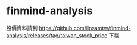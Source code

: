 # finmind-analysis

股價資料請到 https://github.com/linsamtw/finmind-analysis/releases/tag/taiwan_stock_price 下載

